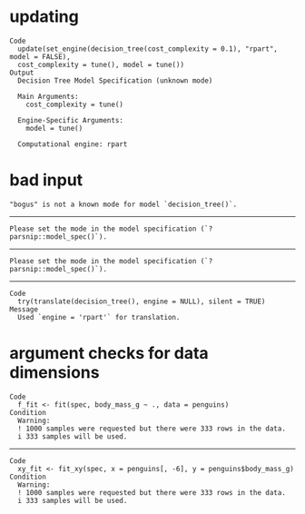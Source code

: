 # updating

    Code
      update(set_engine(decision_tree(cost_complexity = 0.1), "rpart", model = FALSE),
      cost_complexity = tune(), model = tune())
    Output
      Decision Tree Model Specification (unknown mode)
      
      Main Arguments:
        cost_complexity = tune()
      
      Engine-Specific Arguments:
        model = tune()
      
      Computational engine: rpart 
      

# bad input

    "bogus" is not a known mode for model `decision_tree()`.

---

    Please set the mode in the model specification (`?parsnip::model_spec()`).

---

    Please set the mode in the model specification (`?parsnip::model_spec()`).

---

    Code
      try(translate(decision_tree(), engine = NULL), silent = TRUE)
    Message
      Used `engine = 'rpart'` for translation.

# argument checks for data dimensions

    Code
      f_fit <- fit(spec, body_mass_g ~ ., data = penguins)
    Condition
      Warning:
      ! 1000 samples were requested but there were 333 rows in the data.
      i 333 samples will be used.

---

    Code
      xy_fit <- fit_xy(spec, x = penguins[, -6], y = penguins$body_mass_g)
    Condition
      Warning:
      ! 1000 samples were requested but there were 333 rows in the data.
      i 333 samples will be used.

